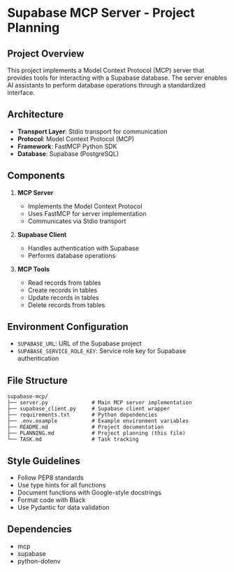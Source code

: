 # Supabase MCP Server - Project Planning

## Project Overview

This project implements a Model Context Protocol (MCP) server that provides tools for interacting with a Supabase database. The server enables AI assistants to perform database operations through a standardized interface.

## Architecture

- **Transport Layer**: Stdio transport for communication
- **Protocol**: Model Context Protocol (MCP)
- **Framework**: FastMCP Python SDK
- **Database**: Supabase (PostgreSQL)

## Components

1. **MCP Server**

   - Implements the Model Context Protocol
   - Uses FastMCP for server implementation
   - Communicates via Stdio transport

2. **Supabase Client**

   - Handles authentication with Supabase
   - Performs database operations

3. **MCP Tools**
   - Read records from tables
   - Create records in tables
   - Update records in tables
   - Delete records from tables

## Environment Configuration

- `SUPABASE_URL`: URL of the Supabase project
- `SUPABASE_SERVICE_ROLE_KEY`: Service role key for Supabase authentication

## File Structure

```
supabase-mcp/
├── server.py              # Main MCP server implementation
├── supabase_client.py     # Supabase client wrapper
├── requirements.txt       # Python dependencies
├── .env.example           # Example environment variables
├── README.md              # Project documentation
├── PLANNING.md            # Project planning (this file)
└── TASK.md                # Task tracking
```

## Style Guidelines

- Follow PEP8 standards
- Use type hints for all functions
- Document functions with Google-style docstrings
- Format code with Black
- Use Pydantic for data validation

## Dependencies

- mcp
- supabase
- python-dotenv
